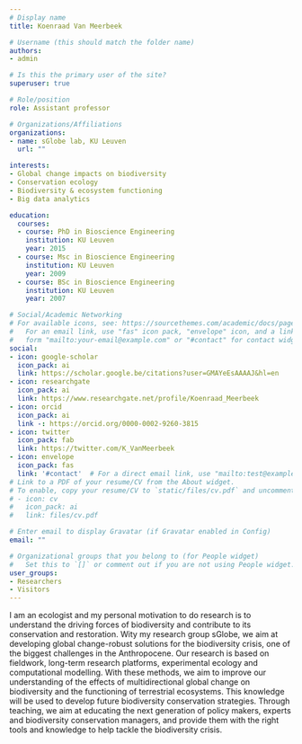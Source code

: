 ```yaml
---
# Display name
title: Koenraad Van Meerbeek

# Username (this should match the folder name)
authors:
- admin

# Is this the primary user of the site?
superuser: true

# Role/position
role: Assistant professor

# Organizations/Affiliations
organizations:
- name: sGlobe lab, KU Leuven
  url: ""

interests:
- Global change impacts on biodiversity
- Conservation ecology
- Biodiversity & ecosystem functioning
- Big data analytics

education:
  courses:
  - course: PhD in Bioscience Engineering
    institution: KU Leuven
    year: 2015
  - course: Msc in Bioscience Engineering
    institution: KU Leuven
    year: 2009
  - course: BSc in Bioscience Engineering
    institution: KU Leuven
    year: 2007

# Social/Academic Networking
# For available icons, see: https://sourcethemes.com/academic/docs/page-builder/#icons
#   For an email link, use "fas" icon pack, "envelope" icon, and a link in the
#   form "mailto:your-email@example.com" or "#contact" for contact widget.
social:
- icon: google-scholar
  icon_pack: ai
  link: https://scholar.google.be/citations?user=GMAYeEsAAAAJ&hl=en
- icon: researchgate
  icon_pack: ai
  link: https://www.researchgate.net/profile/Koenraad_Meerbeek
- icon: orcid
  icon_pack: ai
  link -: https://orcid.org/0000-0002-9260-3815
- icon: twitter
  icon_pack: fab
  link: https://twitter.com/K_VanMeerbeek
- icon: envelope
  icon_pack: fas
  link: '#contact'  # For a direct email link, use "mailto:test@example.org".
# Link to a PDF of your resume/CV from the About widget.
# To enable, copy your resume/CV to `static/files/cv.pdf` and uncomment the lines below.
# - icon: cv
#   icon_pack: ai
#   link: files/cv.pdf

# Enter email to display Gravatar (if Gravatar enabled in Config)
email: ""

# Organizational groups that you belong to (for People widget)
#   Set this to `[]` or comment out if you are not using People widget.
user_groups:
- Researchers
- Visitors
---
```


I am an ecologist and my personal motivation to do research is to understand the driving forces of biodiversity and contribute to its conservation and restoration. Wity my research group sGlobe, we aim at developing global change-robust solutions for the biodiversity crisis, one of the biggest challenges in the Anthropocene. Our research is based on fieldwork, long-term research platforms, experimental ecology and computational modelling. With these methods, we aim to improve our understanding of the effects of multidirectional global change on biodiversity and the functioning of terrestrial ecosystems. This knowledge will be used to develop future biodiversity conservation strategies. Through teaching, we aim at educating the next generation of policy makers, experts and biodiversity conservation managers, and provide them with the right tools and knowledge to help tackle the biodiversity crisis.
